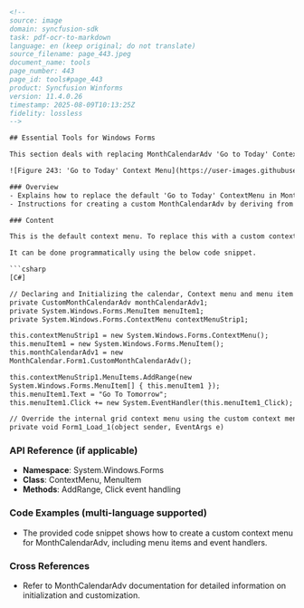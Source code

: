 ```html
<!--
source: image
domain: syncfusion-sdk
task: pdf-ocr-to-markdown
language: en (keep original; do not translate)
source_filename: page_443.jpeg
document_name: tools
page_number: 443
page_id: tools#page_443
product: Syncfusion Winforms
version: 11.4.0.26
timestamp: 2025-08-09T10:13:25Z
fidelity: lossless
-->

## Essential Tools for Windows Forms

This section deals with replacing MonthCalendarAdv 'Go to Today' ContextMenu with a Custom Context Menu. At run-time, you can right click any calendar date and go to the today date using 'Go to Today' ContextMenu.

![Figure 243: 'Go to Today' Context Menu](https://user-images.githubusercontent.com/115620278/244689249-7a86e528-ff5b-4f7d-ba1b-ebaff2461d5f.png)

### Overview
- Explains how to replace the default 'Go to Today' ContextMenu in MonthCalendarAdv with a custom menu.
- Instructions for creating a custom MonthCalendarAdv by deriving from the existing one and overriding the necessary methods.

### Content

This is the default context menu. To replace this with a custom context menu, you need to derive a Custom MonthCalendarAdv from the existing one and override the InitializeGrid so that the GetInternalGridControl method can be used to access the ContextMenu and replace it with a custom contextMenu.

It can be done programmatically using the below code snippet.

```csharp
[C#]

// Declaring and Initializing the calendar, Context menu and menu item
private CustomMonthCalendarAdv monthCalendarAdv1;
private System.Windows.Forms.MenuItem menuItem1;
private System.Windows.Forms.ContextMenu contextMenuStrip1;

this.contextMenuStrip1 = new System.Windows.Forms.ContextMenu();
this.menuItem1 = new System.Windows.Forms.MenuItem();
this.monthCalendarAdv1 = new
MonthCalendar.Form1.CustomMonthCalendarAdv();

this.contextMenuStrip1.MenuItems.AddRange(new
System.Windows.Forms.MenuItem[] { this.menuItem1 });
this.menuItem1.Text = "Go To Tomorrow";
this.menuItem1.Click += new System.EventHandler(this.menuItem1_Click);

// Override the internal grid context menu using the custom context menu
private void Form1_Load_1(object sender, EventArgs e)
```

### API Reference (if applicable)
- **Namespace**: System.Windows.Forms
- **Class**: ContextMenu, MenuItem
- **Methods**: AddRange, Click event handling

### Code Examples (multi-language supported)
- The provided code snippet shows how to create a custom context menu for MonthCalendarAdv, including menu items and event handlers.

### Cross References
- Refer to MonthCalendarAdv documentation for detailed information on initialization and customization.

<!-- tags: [WinForms, MonthCalendarAdv, ContextMenu, CustomMenu, Tooltips, Windows Forms] keywords: [MonthCalendarAdv, 'Go to Today', ContextMenu, CustomMenu, programming, customizing] -->
```